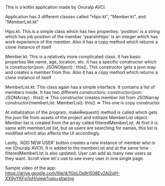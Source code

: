 This is a kotlin application made by Onuralp AVCI.

Application has 3 different classes called "Hipo.kt", "Member.kt", and "MemberList.kt"

Hipo.kt: This is a simple class which has two properties: 'position' is a string which has job position of the member 'yearsInHipo' is an integer which has work experience of the member. Also it has a copy method which returns a clone instance of itself

Member.kt: This is a relatively more complicated class. It has basic properties like name, age, location, etc. It has a specific constructor which is constructor(json: JSONObject) : this(). This constructor gets a json map and creates a member from this. Also it has a copy method which returns a clone instance of itself

MemberList.kt: This class again has a simple interface. It contains a list of members inside. It has two different constructors:
	constructor(json: JSONArray) : this() => This constructor creates member list from JSONarray
	constructor(memberList: MemberList): this() => This one is copy constructor

At initialization of the program, makeRequest() method is called which gets the json file from assets of the project and intiliaze MemberList object. Member list is created from the array called filteredMemberList. At first it is same with memberList list, but as users are searching for names, this list is modified which also affects the UI accordingly.

Lastly, 'ADD NEW USER' button creates a new instance of member who is me (Onuralp AVCI). It is added to the memberList and at the same time filteredMemberList is also updated. User can add as many new users as they want. Scroll view let's use to see every user in one single page.

Sample video of the app: https://drive.google.com/file/d/1GnLOs9rI508Ey2Al2qH-XX9yYKFyi1oH/view?usp=sharing
